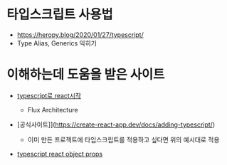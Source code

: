 # 타입스크립트 사용법
- https://heropy.blog/2020/01/27/typescript/
- Type Alias, Generics 익히기

# 이해하는데 도움을 받은 사이트
- [typescript로 react시작](https://velog.io/@swimme/React-Typescript-%EC%8B%9C%EC%9E%91%ED%95%98%EA%B8%B0)
    - Flux Architecture
- [공식사이트]](https://create-react-app.dev/docs/adding-typescript/)
    - 이미 만든 프로젝트에 타입스크립트를 적용하고 싶다면 위의 예시대로 적용

- [typescript react object props](https://velog.io/@ovogmap/React-Typescript-2)